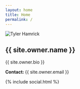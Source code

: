 ```yaml
---
layout: home
title: Home
permalink: /
---
```


<div class="text-center">
    <img src="{{ '/static/images/avatar.jpg' | relative_url }}" alt="Tyler Hamrick">
    <h2>{{ site.owner.name }}</h2>
    <p>{{ site.owner.bio }}</p>
    <p><strong>Contact: </strong> {{ site.owner.email }} </p>
</div>

{% include social.html %}